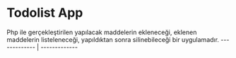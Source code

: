# Todolist App

Php ile gerçekleştirilen  yapılacak maddelerin ekleneceği, eklenen maddelerin listeleneceği, yapıldıktan sonra silinebileceği bir uygulamadır.
------------- | -------------
